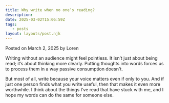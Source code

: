 ```yaml
---
title: Why write when no one’s reading?
description:
date: 2025-03-02T15:06:59Z
tags:
   - posts
layout: layouts/post.njk
---
```


Posted on March 2, 2025 by Loren

Writing without an audience might feel pointless. It isn’t just about being read; it’s about thinking more clearly. Putting thoughts into words forces us to process them in a way passive consumption doesn't.

But most of all, write because your voice matters even if only to you. And if just one person finds what you write useful, then that makes it even more worthwhile. I think about the things I’ve read that have stuck with me, and I hope my words can do the same for someone else.
